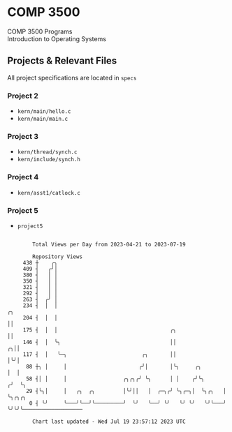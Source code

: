 # COMP 3500
COMP 3500 Programs  
Introduction to Operating Systems  
## Projects & Relevant Files
All project specifications are located in `specs`
### Project 2
- `kern/main/hello.c`
- `kern/main/main.c`
### Project 3
- `kern/thread/synch.c`
- `kern/include/synch.h`
### Project 4
- `kern/asst1/catlock.c`
### Project 5
- `project5`

```

        Total Views per Day from 2023-04-21 to 2023-07-19

        Repository Views
     438 ┼    ╭╮
     409 ┤   ╭╯│
     380 ┤   │ │
     350 ┤   │ │
     321 ┤   │ │
     292 ┤   │ │
     263 ┤  ╭╯ │
     234 ┤  │  │                                                        ╭╮
     204 ┤  │  │                                                        ││
     175 ┤  │  │                                    ╭╮                  ││
     146 ┤  │  ╰╮                                   ││                ╭╮││
     117 ┤  │   ╰─╮                        ╭╮       ││                │╰╯│
      88 ┼╮ │     │                       ╭╯│       │╰╮     ╭╮        │  │
      58 ┤│ │     │                  ╭╮╭╮╭╯ ╰╮      │ │    ╭╯╰╮      ╭╯  ╰╮
      29 ┤╰╮│     │   ╭╮  ╭╮         │╰╯││   │  ╭─╮╭╯ ╰╮╭─╮│  ╰╮╭╮   │    ╰╮╭╮╭╮
       0 ┤ ╰╯     ╰───╯╰──╯╰─────────╯  ╰╯   ╰──╯ ╰╯   ╰╯ ╰╯   ╰╯╰───╯     ╰╯╰╯╰───────────────────

        Chart last updated - Wed Jul 19 23:57:12 2023 UTC
        
```
